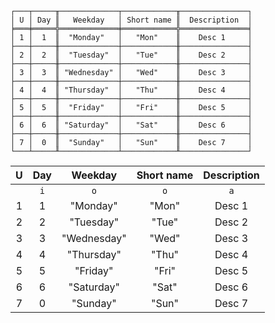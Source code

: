 ```text
┌───┬─────╥─────────────┬────────────╥───────────────┐
│ U │ Day ║   Weekday   │ Short name ║  Description  │
╞═══╪═════╬═════════════╪════════════╬═══════════════╡
│ 1 │  1  ║  "Monday"   │   "Mon"    ║    Desc 1     │
├───┼─────╫─────────────┼────────────╫───────────────┤
│ 2 │  2  ║  "Tuesday"  │   "Tue"    ║    Desc 2     │
├───┼─────╫─────────────┼────────────╫───────────────┤
│ 3 │  3  ║ "Wednesday" │   "Wed"    ║    Desc 3     │
├───┼─────╫─────────────┼────────────╫───────────────┤
│ 4 │  4  ║ "Thursday"  │   "Thu"    ║    Desc 4     │
├───┼─────╫─────────────┼────────────╫───────────────┤
│ 5 │  5  ║  "Friday"   │   "Fri"    ║    Desc 5     │
├───┼─────╫─────────────┼────────────╫───────────────┤
│ 6 │  6  ║ "Saturday"  │   "Sat"    ║    Desc 6     │
├───┼─────╫─────────────┼────────────╫───────────────┤
│ 7 │  0  ║  "Sunday"   │   "Sun"    ║    Desc 7     │
└───┴─────╨─────────────┴────────────╨───────────────┘
```

| U | Day |   Weekday   | Short name | Description |
|:-:|:---:|:-----------:|:----------:|:-----------:|
|   | `i` |     `o`     |    `o`     |     `a`     |
| 1 |  1  |  "Monday"   |   "Mon"    |   Desc 1    |
| 2 |  2  |  "Tuesday"  |   "Tue"    |   Desc 2    |
| 3 |  3  | "Wednesday" |   "Wed"    |   Desc 3    |
| 4 |  4  | "Thursday"  |   "Thu"    |   Desc 4    |
| 5 |  5  |  "Friday"   |   "Fri"    |   Desc 5    |
| 6 |  6  | "Saturday"  |   "Sat"    |   Desc 6    |
| 7 |  0  |  "Sunday"   |   "Sun"    |   Desc 7    |
